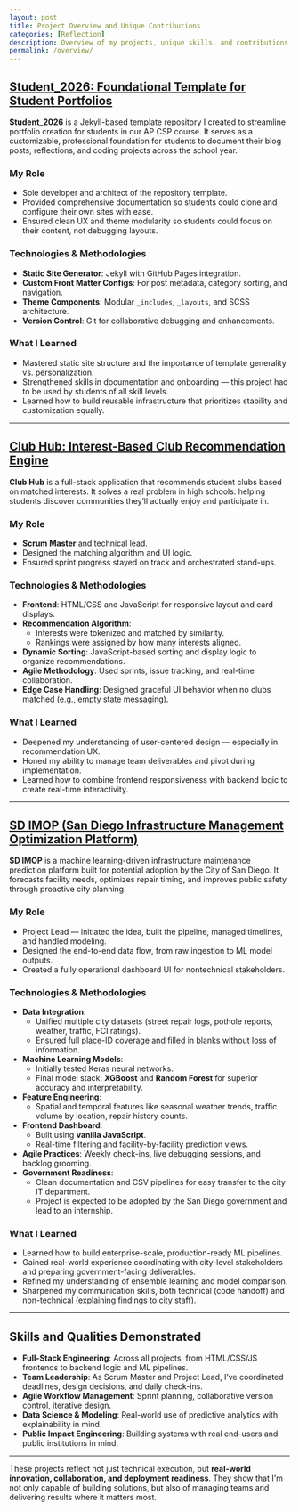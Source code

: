 ```yaml
---
layout: post
title: Project Overview and Unique Contributions
categories: [Reflection]
description: Overview of my projects, unique skills, and contributions to Student_2026, Club Hub, and SD IMOP
permalink: /overview/
---
```


## [Student_2026: Foundational Template for Student Portfolios](https://github.com/adik1025/student_2026)

**Student_2026** is a Jekyll-based template repository I created to streamline portfolio creation for students in our AP CSP course. It serves as a customizable, professional foundation for students to document their blog posts, reflections, and coding projects across the school year.

### My Role
- Sole developer and architect of the repository template.
- Provided comprehensive documentation so students could clone and configure their own sites with ease.
- Ensured clean UX and theme modularity so students could focus on their content, not debugging layouts.

### Technologies & Methodologies
- **Static Site Generator**: Jekyll with GitHub Pages integration.
- **Custom Front Matter Configs**: For post metadata, category sorting, and navigation.
- **Theme Components**: Modular `_includes`, `_layouts`, and SCSS architecture.
- **Version Control**: Git for collaborative debugging and enhancements.

### What I Learned
- Mastered static site structure and the importance of template generality vs. personalization.
- Strengthened skills in documentation and onboarding — this project had to be used by students of all skill levels.
- Learned how to build reusable infrastructure that prioritizes stability and customization equally.

---

## [Club Hub: Interest-Based Club Recommendation Engine](https://github.com/magic005/Club_Hub_Frontend)

**Club Hub** is a full-stack application that recommends student clubs based on matched interests. It solves a real problem in high schools: helping students discover communities they’ll actually enjoy and participate in.

### My Role
- **Scrum Master** and technical lead.
- Designed the matching algorithm and UI logic.
- Ensured sprint progress stayed on track and orchestrated stand-ups.

### Technologies & Methodologies
- **Frontend**: HTML/CSS and JavaScript for responsive layout and card displays.
- **Recommendation Algorithm**:
  - Interests were tokenized and matched by similarity.
  - Rankings were assigned by how many interests aligned.
- **Dynamic Sorting**: JavaScript-based sorting and display logic to organize recommendations.
- **Agile Methodology**: Used sprints, issue tracking, and real-time collaboration.
- **Edge Case Handling**: Designed graceful UI behavior when no clubs matched (e.g., empty state messaging).

### What I Learned
- Deepened my understanding of user-centered design — especially in recommendation UX.
- Honed my ability to manage team deliverables and pivot during implementation.
- Learned how to combine frontend responsiveness with backend logic to create real-time interactivity.

---

## [SD IMOP (San Diego Infrastructure Management Optimization Platform)](https://github.com/adik1025/imop_frontend)

**SD IMOP** is a machine learning-driven infrastructure maintenance prediction platform built for potential adoption by the City of San Diego. It forecasts facility needs, optimizes repair timing, and improves public safety through proactive city planning.

### My Role
- Project Lead — initiated the idea, built the pipeline, managed timelines, and handled modeling.
- Designed the end-to-end data flow, from raw ingestion to ML model outputs.
- Created a fully operational dashboard UI for nontechnical stakeholders.

### Technologies & Methodologies
- **Data Integration**:
  - Unified multiple city datasets (street repair logs, pothole reports, weather, traffic, FCI ratings).
  - Ensured full place-ID coverage and filled in blanks without loss of information.
- **Machine Learning Models**:
  - Initially tested Keras neural networks.
  - Final model stack: **XGBoost** and **Random Forest** for superior accuracy and interpretability.
- **Feature Engineering**:
  - Spatial and temporal features like seasonal weather trends, traffic volume by location, repair history counts.
- **Frontend Dashboard**:
  - Built using **vanilla JavaScript**.
  - Real-time filtering and facility-by-facility prediction views.
- **Agile Practices**: Weekly check-ins, live debugging sessions, and backlog grooming.
- **Government Readiness**:
  - Clean documentation and CSV pipelines for easy transfer to the city IT department.
  - Project is expected to be adopted by the San Diego government and lead to an internship.

### What I Learned
- Learned how to build enterprise-scale, production-ready ML pipelines.
- Gained real-world experience coordinating with city-level stakeholders and preparing government-facing deliverables.
- Refined my understanding of ensemble learning and model comparison.
- Sharpened my communication skills, both technical (code handoff) and non-technical (explaining findings to city staff).

---

## Skills and Qualities Demonstrated

- **Full-Stack Engineering**: Across all projects, from HTML/CSS/JS frontends to backend logic and ML pipelines.
- **Team Leadership**: As Scrum Master and Project Lead, I’ve coordinated deadlines, design decisions, and daily check-ins.
- **Agile Workflow Management**: Sprint planning, collaborative version control, iterative design.
- **Data Science & Modeling**: Real-world use of predictive analytics with explainability in mind.
- **Public Impact Engineering**: Building systems with real end-users and public institutions in mind.

---

These projects reflect not just technical execution, but **real-world innovation, collaboration, and deployment readiness**. They show that I'm not only capable of building solutions, but also of managing teams and delivering results where it matters most.